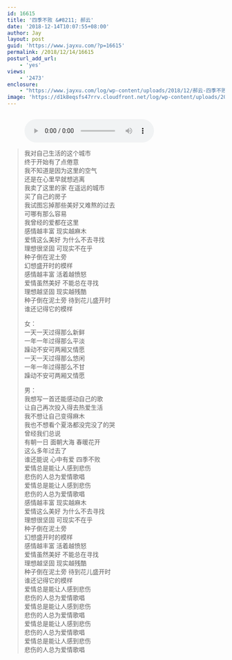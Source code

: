 ```yaml
---
id: 16615
title: '四季不败 &#8211; 郝云'
date: '2018-12-14T10:07:55+08:00'
author: Jay
layout: post
guid: 'https://www.jayxu.com/?p=16615'
permalink: /2018/12/14/16615
posturl_add_url:
    - 'yes'
views:
    - '2473'
enclosure:
    - "https://www.jayxu.com/log/wp-content/uploads/2018/12/郝云-四季不败.mp3\n4273410\naudio/mpeg\n"
image: 'https://d1k8eqsfs47rrv.cloudfront.net/log/wp-content/uploads/2018/12/T015R640x360M101000wCfcx2rjcPP.jpg'
---
```


<!-- wp:image {"id":16619,"linkDestination":"media"} -->
<figure class="wp-block-image"><a href="https://www.jayxu.com/log/wp-content/uploads/2018/12/T015R640x360M101000wCfcx2rjcPP.jpg"><img src="https://www.jayxu.com/log/wp-content/uploads/2018/12/T015R640x360M101000wCfcx2rjcPP.jpg" alt="" class="wp-image-16619"/></a></figure>
<!-- /wp:image -->

<!-- wp:audio {"id":16628} -->
<figure class="wp-block-audio"><audio controls src="https://www.jayxu.com/log/wp-content/uploads/2018/12/郝云-四季不败.mp3"></audio></figure>
<!-- /wp:audio -->

<!-- wp:quote -->
<blockquote class="wp-block-quote"><p>我对自己生活的这个城市<br>终于开始有了点倦意<br>我不知道是因为这里的空气<br>还是在心里早就想逃离<br>我卖了这里的家 在遥远的城市<br>买了自己的房子<br>我试图忘掉那些美好又难熬的过去<br>可哪有那么容易<br>我曾经的爱都在这里<br>感情越丰富 现实越麻木<br>爱情这么美好 为什么不去寻找<br>理想很坚固 可现实不在乎<br>种子倒在泥土旁<br>幻想盛开时的模样<br>感情越丰富 活着越愤怒<br>爱情虽然美好 不能总在寻找<br>理想越坚固 现实越残酷<br>种子倒在泥土旁 待到花儿盛开时<br>谁还记得它的模样<br></p><p>女：<br>一天一天过得那么新鲜<br>一年一年过得那么平淡<br>躁动不安可两厢又情愿<br>一天一天过得那么悠闲<br>一年一年过得那么不甘<br>躁动不安可两厢又情愿<br></p><p>男：<br>我想写一首还能感动自己的歌<br>让自己再次投入得去热爱生活<br>我不想让自己变得麻木<br>我也不想看个夏洛都没完没了的哭<br>曾经我们总说<br>有朝一日 面朝大海 春暖花开<br>这么多年过去了<br>谁还能说 心中有爱 四季不败<br>爱情总是能让人感到悲伤<br>悲伤的人总为爱情歌唱<br>爱情总是能让人感到悲伤<br>悲伤的人总为爱情歌唱<br>感情越丰富 现实越麻木<br>爱情这么美好 为什么不去寻找<br>理想很坚固 可现实不在乎<br>种子倒在泥土旁<br>幻想盛开时的模样<br>感情越丰富 活着越愤怒<br>爱情虽然美好 不能总在寻找<br>理想越坚固 现实越残酷<br>种子倒在泥土旁 待到花儿盛开时<br>谁还记得它的模样<br>爱情总是能让人感到悲伤<br>悲伤的人总为爱情歌唱<br>爱情总是能让人感到悲伤<br>悲伤的人总为爱情歌唱<br>爱情总是能让人感到悲伤<br>悲伤的人总为爱情歌唱<br>爱情总是能让人感到悲伤<br>悲伤的人总为爱情歌唱</p></blockquote>
<!-- /wp:quote -->